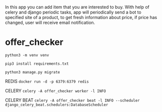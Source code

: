 In this app you can add item that you are interested to buy. 
With help of celery and django periodic tasks, 
app will periodically send a bot to specified site of a product, to get fresh information about price,
if price has changed, user will receive email notification.


# offer_checker

`python3 -m venv venv`

`pip3 install requirements.txt`

`python3 manage.py migrate`

REDIS
`docker run -d -p 6379:6379 redis`

CELERY
`celery -A offer_checker worker -l INFO`

CELERY BEAT
`celery -A offer_checker beat -l INFO --scheduler django_celery_beat.schedulers:DatabaseScheduler`
